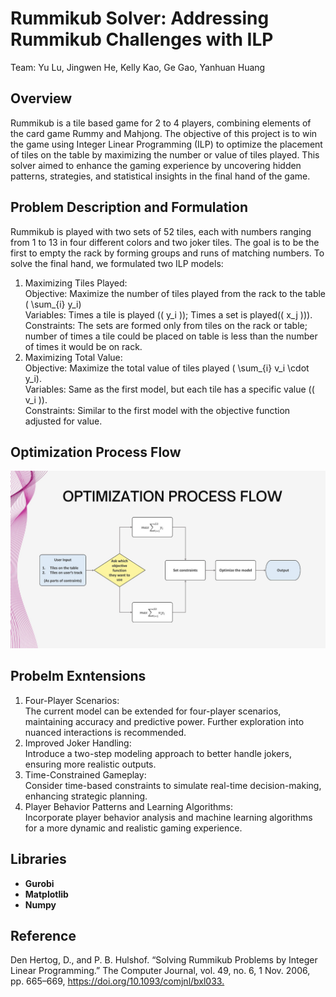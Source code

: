 # Rummikub Solver: Addressing Rummikub Challenges with ILP

Team: Yu Lu, Jingwen He, Kelly Kao, Ge Gao, Yanhuan Huang

## Overview

Rummikub is a tile based game for 2 to 4 players, combining elements of the card game Rummy and Mahjong. The objective of this project is to win the game using Integer Linear Programming (ILP) to optimize the placement of tiles on the table by maximizing the number or value of tiles played. This solver aimed to enhance the gaming experience by uncovering hidden patterns, strategies, and statistical insights in the final hand of the game.

## Problem Description and Formulation

Rummikub is played with two sets of 52 tiles, each with numbers ranging from 1 to 13 in four different colors and two joker tiles. The goal is to be the first to empty the rack by forming groups and runs of matching numbers. To solve the final hand, we formulated two ILP models:

1. Maximizing Tiles Played:<br>
   Objective: Maximize the number of tiles played from the rack to the table ( \sum\_{i} y_i)<br>
   Variables: Times a tile is played (\( y_i \)); Times a set is played(\( x_j \))).<br>
   Constraints: The sets are formed only from tiles on the rack or table; number of times a tile could be placed on table is less than the number of times it would be on rack.
2. Maximizing Total Value:<br>
   Objective: Maximize the total value of tiles played ( \sum\_{i} v_i \cdot y_i).<br>
   Variables: Same as the first model, but each tile has a specific value (\( v_i \)).<br>
   Constraints: Similar to the first model with the objective function adjusted for value.

## Optimization Process Flow

<img src="image/design_structure.jpg">

## Probelm Exntensions

1. Four-Player Scenarios:<br>
   The current model can be extended for four-player scenarios, maintaining accuracy and predictive power. Further exploration into nuanced interactions is recommended.
2. Improved Joker Handling:<br>
   Introduce a two-step modeling approach to better handle jokers, ensuring more realistic outputs.
3. Time-Constrained Gameplay:<br>
   Consider time-based constraints to simulate real-time decision-making, enhancing strategic planning.
4. Player Behavior Patterns and Learning Algorithms:<br>
   Incorporate player behavior analysis and machine learning algorithms for a more dynamic and realistic gaming experience.

## Libraries

- **Gurobi**
- **Matplotlib**
- **Numpy**

## Reference

Den Hertog, D., and P. B. Hulshof. “Solving Rummikub Problems by Integer Linear Programming.” The Computer Journal, vol. 49, no. 6, 1 Nov. 2006, pp. 665–669, https://doi.org/10.1093/comjnl/bxl033.​
